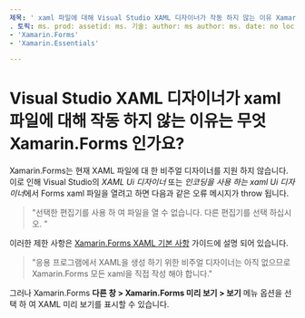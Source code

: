 ```yaml
---
제목: ' xaml 파일에 대해 Visual Studio XAML 디자이너가 작동 하지 않는 이유 Xamarin.Forms '
. 토픽: ms. prod: assetid: ms. 기술: author: ms author: ms. date: no loc:
- 'Xamarin.Forms'
- 'Xamarin.Essentials'

---
```


# <a name="why-doesnt-the-visual-studio-xaml-designer-work-for-xamarinforms-xaml-files"></a>Visual Studio XAML 디자이너가 xaml 파일에 대해 작동 하지 않는 이유는 무엇 Xamarin.Forms 인가요?

Xamarin.Forms는 현재 XAML 파일에 대 한 비주얼 디자이너를 지원 하지 않습니다. 이로 인해 Visual Studio의 *XAML Ui 디자이너* 또는 *인코딩을 사용 하는 xaml Ui 디자이너*에서 Forms xaml 파일을 열려고 하면 다음과 같은 오류 메시지가 throw 됩니다.

> "선택한 편집기를 사용 하 여 파일을 열 수 없습니다. 다른 편집기를 선택 하십시오. "

이러한 제한 사항은 [ Xamarin.Forms XAML 기본 사항](~/xamarin-forms/xaml/xaml-basics/index.md) 가이드에 설명 되어 있습니다.

> "응용 프로그램에서 XAML을 생성 하기 위한 비주얼 디자이너는 아직 없으므로 Xamarin.Forms 모든 xaml을 직접 작성 해야 합니다."

그러나 Xamarin.Forms **다른 창 > Xamarin.Forms 미리 보기 > 보기** 메뉴 옵션을 선택 하 여 XAML 미리 보기를 표시할 수 있습니다.
